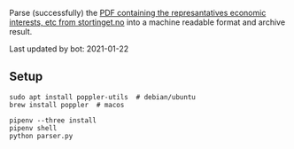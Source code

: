 Parse (successfully) the [PDF containing the represantatives economic interests, etc from stortinget.no](https://www.stortinget.no/no/Stortinget-og-demokratiet/Representantene/Okonomiske-interesser/) into a machine readable format and archive result.

Last updated by bot: 2021-01-22

## Setup
    sudo apt install poppler-utils  # debian/ubuntu
    brew install poppler  # macos

    pipenv --three install
    pipenv shell
    python parser.py
